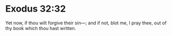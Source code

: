 # Exodus 32:32

Yet now, if thou wilt forgive their sin—; and if not, blot me, I pray thee, out of thy book which thou hast written.